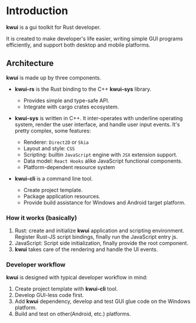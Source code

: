 # Introduction

**kwui** is a gui toolkit for Rust developer.

It is created to make developer's life easier,
writing simple GUI programs efficiently,
and support both desktop and mobile platforms.

## Architecture

**kwui** is made up by three components.

- **kwui-rs** is the Rust binding to the C++ **kwui-sys** library.
    - Provides simple and type-safe API.
    - Integrate with cargo crates ecosystem.

- **kwui-sys** is written in C++. It inter-operates with underline operating system, render the user interface, and handle user input events. It's pretty complex, some features:
    - Renderer: `Direct2D` or `Skia`
    - Layout and style: `CSS`
    - Scripting: builtin `JavaScript` engine with `JSX` extension support.
    - Data model: `React Hooks` alike JavaScript functional components.
    - Platform-dependent resource system

- **kwui-cli** is a command line tool.
    - Create project template.
    - Package application resources.
    - Provide build assistance for Windows and Android target platform.

### How it works (basically)

1. Rust: create and initialize **kwui** application and scripting environment.<br /> 
  Register Rust-JS script bindings, finally run the JavaScript entry js.
2. JavaScript: Script side initialization, finally provide the root component.
3. **kwui** takes care of the rendering and handle the UI events.

### Developer workflow

**kwui** is designed with typical developer workflow in mind:
1. Create project template with **kwui-cli** tool.
2. Develop GUI-less code first.
3. Add **kwui** dependency, develop and test GUI glue code on the Windows platform.
4. Build and test on other(Android, etc.) platforms.

